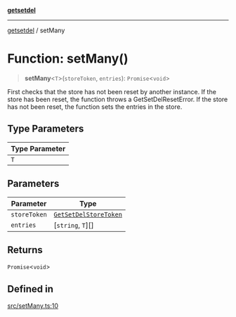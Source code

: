 [**getsetdel**](../README.md)

---

[getsetdel](../README.md) / setMany

# Function: setMany()

> **setMany**\<`T`\>(`storeToken`, `entries`): `Promise`\<`void`\>

First checks that the store has not been reset by another instance. If the
store has been reset, the function throws a GetSetDelResetError. If the store
has not been reset, the function sets the entries in the store.

## Type Parameters

| Type Parameter |
| -------------- |
| `T`            |

## Parameters

| Parameter    | Type                                                          |
| ------------ | ------------------------------------------------------------- |
| `storeToken` | [`GetSetDelStoreToken`](../interfaces/GetSetDelStoreToken.md) |
| `entries`    | [`string`, `T`][]                                             |

## Returns

`Promise`\<`void`\>

## Defined in

[src/setMany.ts:10](https://github.com/ericvera/getsetdel/blob/main/src/setMany.ts#L10)
